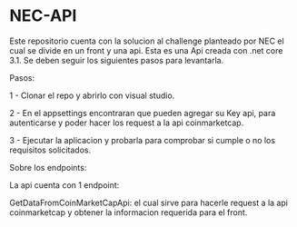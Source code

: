 # NEC-API
Este repositorio cuenta con la solucion al challenge planteado por NEC el cual se divide en un front y una api. Esta es una Api creada con .net core 3.1. Se deben seguir los siguientes pasos para levantarla.

Pasos:

1 - Clonar el repo y abrirlo con visual studio.

2 - En el appsettings encontraran que pueden agregar su Key api, para autenticarse y poder hacer los request a la api coinmarketcap.

3 - Ejecutar la aplicacion y probarla para comprobar si cumple o no los requisitos solicitados.


Sobre los endpoints:

La api cuenta con 1 endpoint:

GetDataFromCoinMarketCapApi: el cual sirve para hacerle request a la api coinmarketcap y obtener la informacion requerida para el front.
